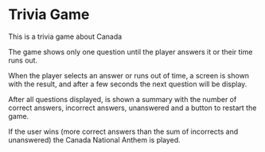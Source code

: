 # Trivia Game

This is a trivia game about Canada 

The game shows only one question until the player answers it or their time runs out.

When the player selects an answer or runs out of time, a screen is shown with the result, and after a few seconds the next question will be display.

After all questions displayed, is shown a summary with the number of correct answers, incorrect answers, unanswered and a button to restart the game.

If the user wins (more correct answers than the sum of incorrects and unanswered) the Canada National Anthem is played.
